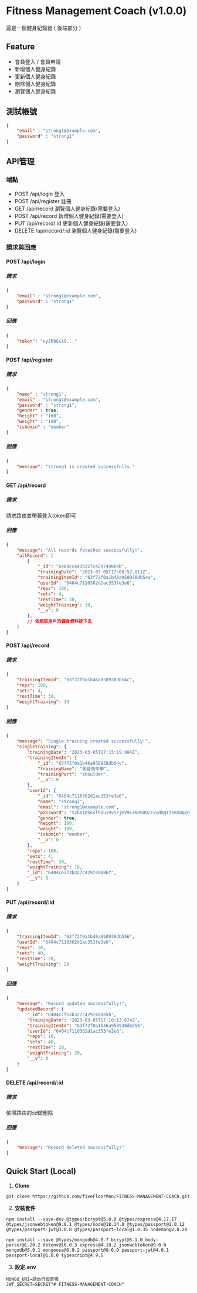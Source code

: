 # Fitness Management Coach (v1.0.0)

這是一個健身紀錄器 ( 後端部分 )

## Feature

- 會員登入 / 會員申請
- 新增個人健身紀錄
- 更新個人健身紀錄
- 刪除個人健身紀錄
- 瀏覽個人健身紀錄

## 測試帳號
```JSON
{
    "email" : "strong1@example.com",
    "password" : "strong1"
}    
```

## API管理
### 端點

- POST      /api/login          登入
- POST      /api/register       註冊
- GET       /api/record         瀏覽個人健身紀錄(需要登入)
- POST      /api/record         新增個人健身紀錄(需要登入)
- PUT       /api/record/:id     更新個人健身紀錄(需要登入)
- DELETE    /api/record/:id     瀏覽個人健身紀錄(需要登入)

### 請求與回應

#### POST /api/login
##### 請求
```JSON
{
    "email" : "strong1@example.com",
    "password" : "strong1"
}    
```
##### 回應
```JSON
{
    "token": "eyJhbGciO..."
}
```

#### POST /api/register
##### 請求
```JSON
{
    "name" : "strong1",
    "email" : "strong1@example.com",
    "password" : "strong1",
    "gender" : true,
    "height" : "160",
    "weight" : "100",
    "isAdmin" : "member"
}      
```
##### 回應
```JSON
{
    "message": "strong1 is created successfully."
}
```

#### GET /api/record
##### 請求
請求路由並帶著登入token即可
##### 回應
```JSON
{
    "message": "All records feteched successfully!",
    "allRecord": [
        {
            "_id": "6404cca43b327c429749084b",
            "trainingDate": "2023-03-05T17:08:52.811Z",
            "trainingItemId": "63f72f0a1b46a958938db54a",
            "userId": "6404c7110362d1ac353fe3e6",
            "reps": 100,
            "sets": 4,
            "restTime": 30,
            "weightTraining": 10,
            "__v": 0
        }, 
        // 依照該用戶的健身資料排下去
    ]
}
```

#### POST /api/record
##### 請求
```JSON
{
    "trainingItemId": "63f72f0a1b46a958938db54c",
    "reps": 100,
    "sets": 4,
    "restTime": 30,
    "weightTraining": 10
}    
```
##### 回應
```JSON
{
    "message": "Single training created successfully!",
    "singleTraining": {
        "trainingDate": "2023-03-05T17:15:19.984Z",
        "trainingItemId": {
            "_id": "63f72f0a1b46a958938db54c",
            "trainingName": "俯身側平舉",
            "trainingPart": "shoulder",
            "__v": 0
        },
        "userId": {
            "_id": "6404c7110362d1ac353fe3e6",
            "name": "strong1",
            "email": "strong1@example.com",
            "password": "$2b$10$oslhOu19vSFjmV9L4kHSDO/Evvd8qTzemXBqVDj7.2qxn.LPxTvQW",
            "gender": true,
            "height": 160,
            "weight": 100,
            "isAdmin": "member",
            "__v": 0
        },
        "reps": 100,
        "sets": 4,
        "restTime": 30,
        "weightTraining": 10,
        "_id": "6404ce273b327c429749086f",
        "__v": 0
    }
}
```

#### PUT /api/record/:id
##### 請求
```JSON
{
    "trainingItemId": "63f72f0a1b46a958938db556",
    "userId": "6404c7110362d1ac353fe3e6",
    "reps": 10,
    "sets": 40,
    "restTime": 20,
    "weightTraining": 20
}      
```
##### 回應
```JSON
{
    "message": "Record updated successfully!",
    "updatedRecord": {
        "_id": "6404ccf53b327c429749085b",
        "trainingDate": "2023-03-05T17:10:13.674Z",
        "trainingItemId": "63f72f0a1b46a958938db556",
        "userId": "6404c7110362d1ac353fe3e6",
        "reps": 10,
        "sets": 40,
        "restTime": 20,
        "weightTraining": 20,
        "__v": 0
    }
}
```

#### DELETE /api/record/:id
##### 請求
依照路由的:id做刪除
##### 回應
```JSON
{
    "message": "Record deleted successfully!"
}
```

## Quick Start (Local)

1. **Clone**
```
git clone https://github.com/fiveFloorMan/FITNESS-MANAGEMENT-COACH.git
```
2. **安裝套件**
```
npm install --save-dev @types/bcrypt@5.0.0 @types/express@4.17.17 @types/jsonwebtoken@9.0.1 @types/node@18.14.0 @types/passport@1.0.12 @types/passport-jwt@3.0.8 @types/passport-local@1.0.35 nodemon@2.0.20
```
```
npm install --save @types/mongodb@4.0.7 bcrypt@5.1.0 body-parser@1.20.2 dotenv@16.0.3 express@4.18.2 jsonwebtoken@9.0.0 mongodb@5.0.1 mongoose@6.9.2 passport@0.6.0 passport-jwt@4.0.1 passport-local@1.0.0 typescript@4.9.5
```
3. **設定.env**
```
MONGO_URI=請自行設定喔
JWT_SECRET=SECRET"# FITNESS-MANAGEMENT-COACH" 
```
